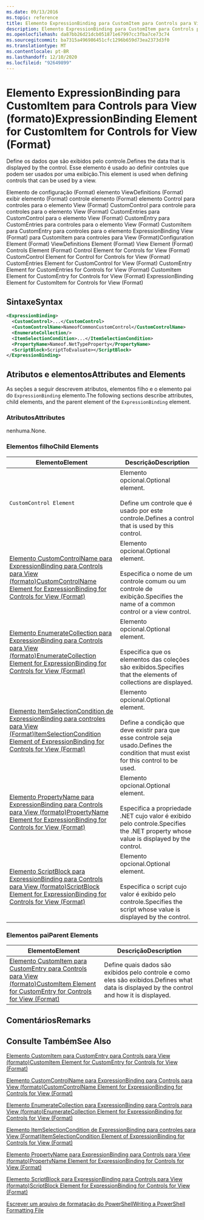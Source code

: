 ```yaml
---
ms.date: 09/13/2016
ms.topic: reference
title: Elemento ExpressionBinding para CustomItem para Controls para View (formato)
description: Elemento ExpressionBinding para CustomItem para Controls para View (formato)
ms.openlocfilehash: da87bb26d21dcb051871e67997cc3fba7ce73c74
ms.sourcegitcommit: ba7315a496986451cfc1296b659d73ea2373d3f0
ms.translationtype: MT
ms.contentlocale: pt-BR
ms.lasthandoff: 12/10/2020
ms.locfileid: "92649899"
---
```

# <a name="expressionbinding-element-for-customitem-for-controls-for-view-format"></a><span data-ttu-id="173eb-103">Elemento ExpressionBinding para CustomItem para Controls para View (formato)</span><span class="sxs-lookup"><span data-stu-id="173eb-103">ExpressionBinding Element for CustomItem for Controls for View (Format)</span></span>

<span data-ttu-id="173eb-104">Define os dados que são exibidos pelo controle.</span><span class="sxs-lookup"><span data-stu-id="173eb-104">Defines the data that is displayed by the control.</span></span> <span data-ttu-id="173eb-105">Esse elemento é usado ao definir controles que podem ser usados por uma exibição.</span><span class="sxs-lookup"><span data-stu-id="173eb-105">This element is used when defining controls that can be used by a view.</span></span>

<span data-ttu-id="173eb-106">Elemento de configuração (Format) elemento ViewDefinitions (Format) exibir elemento (Format) controle elemento (Format) elemento Control para controles para o elemento View (Format) CustomControl para controle para controles para o elemento View (Format) CustomEntries para CustomControl para o elemento View (Format) CustomEntry para CustomEntries para controles para o elemento View (Format) CustomItem para CustomEntry para controles para o elemento ExpressionBinding View (Format) para CustomItem para controles para View (Format)</span><span class="sxs-lookup"><span data-stu-id="173eb-106">Configuration Element (Format) ViewDefinitions Element (Format) View Element (Format) Controls Element (Format) Control Element for Controls for View (Format) CustomControl Element for Control for Controls for View (Format) CustomEntries Element for CustomControl for View (Format) CustomEntry Element for CustomEntries for Controls for View (Format) CustomItem Element for CustomEntry for Controls for View (Format) ExpressionBinding Element for CustomItem for Controls for View (Format)</span></span>

## <a name="syntax"></a><span data-ttu-id="173eb-107">Sintaxe</span><span class="sxs-lookup"><span data-stu-id="173eb-107">Syntax</span></span>

```xml
<ExpressionBinding>
  <CustomControl>...</CustomControl>
  <CustomControlName>NameofCommonCustomControl</CustomControlName>
  <EnumerateCollection/>
  <ItemSelectionCondition>...</ItemSelectionCondition>
  <PropertyName>Nameof.NetTypeProperty</PropertyName>
  <ScriptBlock>ScriptToEvaluate></ScriptBlock>
</ExpressionBinding>
```

## <a name="attributes-and-elements"></a><span data-ttu-id="173eb-108">Atributos e elementos</span><span class="sxs-lookup"><span data-stu-id="173eb-108">Attributes and Elements</span></span>

<span data-ttu-id="173eb-109">As seções a seguir descrevem atributos, elementos filho e o elemento pai do `ExpressionBinding` elemento.</span><span class="sxs-lookup"><span data-stu-id="173eb-109">The following sections describe attributes, child elements, and the parent element of the `ExpressionBinding` element.</span></span>

### <a name="attributes"></a><span data-ttu-id="173eb-110">Atributos</span><span class="sxs-lookup"><span data-stu-id="173eb-110">Attributes</span></span>

<span data-ttu-id="173eb-111">nenhuma.</span><span class="sxs-lookup"><span data-stu-id="173eb-111">None.</span></span>

### <a name="child-elements"></a><span data-ttu-id="173eb-112">Elementos filho</span><span class="sxs-lookup"><span data-stu-id="173eb-112">Child Elements</span></span>

|<span data-ttu-id="173eb-113">Elemento</span><span class="sxs-lookup"><span data-stu-id="173eb-113">Element</span></span>|<span data-ttu-id="173eb-114">Descrição</span><span class="sxs-lookup"><span data-stu-id="173eb-114">Description</span></span>|
|-------------|-----------------|
|`CustomControl Element`|<span data-ttu-id="173eb-115">Elemento opcional.</span><span class="sxs-lookup"><span data-stu-id="173eb-115">Optional element.</span></span><br /><br /> <span data-ttu-id="173eb-116">Define um controle que é usado por este controle.</span><span class="sxs-lookup"><span data-stu-id="173eb-116">Defines a control that is used by this control.</span></span>|
|[<span data-ttu-id="173eb-117">Elemento CustomControlName para ExpressionBinding para Controls para View (formato)</span><span class="sxs-lookup"><span data-stu-id="173eb-117">CustomControlName Element for ExpressionBinding for Controls for View (Format)</span></span>](./customcontrolname-element-for-expressionbinding-for-controls-for-view-format.md)|<span data-ttu-id="173eb-118">Elemento opcional.</span><span class="sxs-lookup"><span data-stu-id="173eb-118">Optional element.</span></span><br /><br /> <span data-ttu-id="173eb-119">Especifica o nome de um controle comum ou um controle de exibição.</span><span class="sxs-lookup"><span data-stu-id="173eb-119">Specifies the name of a common control or a view control.</span></span>|
|[<span data-ttu-id="173eb-120">Elemento EnumerateCollection para ExpressionBinding para Controls para View (formato)</span><span class="sxs-lookup"><span data-stu-id="173eb-120">EnumerateCollection Element for ExpressionBinding for Controls for View (Format)</span></span>](./enumeratecollection-element-for-expressionbinding-for-controls-for-view-format.md)|<span data-ttu-id="173eb-121">Elemento opcional.</span><span class="sxs-lookup"><span data-stu-id="173eb-121">Optional element.</span></span><br /><br /> <span data-ttu-id="173eb-122">Especifica que os elementos das coleções são exibidos.</span><span class="sxs-lookup"><span data-stu-id="173eb-122">Specifies that the elements of collections are displayed.</span></span>|
|[<span data-ttu-id="173eb-123">Elemento ItemSelectionCondition de ExpressionBinding para controles para View (Format)</span><span class="sxs-lookup"><span data-stu-id="173eb-123">ItemSelectionCondition Element of ExpressionBinding for Controls for View (Format)</span></span>](./itemselectioncondition-element-for-expressionbinding-for-controls-for-view-format.md)|<span data-ttu-id="173eb-124">Elemento opcional.</span><span class="sxs-lookup"><span data-stu-id="173eb-124">Optional element.</span></span><br /><br /> <span data-ttu-id="173eb-125">Define a condição que deve existir para que esse controle seja usado.</span><span class="sxs-lookup"><span data-stu-id="173eb-125">Defines the condition that must exist for this control to be used.</span></span>|
|[<span data-ttu-id="173eb-126">Elemento PropertyName para ExpressionBinding para Controls para View (formato)</span><span class="sxs-lookup"><span data-stu-id="173eb-126">PropertyName Element for ExpressionBinding for Controls for View (Format)</span></span>](./propertyname-element-for-expressionbinding-for-controls-for-view-format.md)|<span data-ttu-id="173eb-127">Elemento opcional.</span><span class="sxs-lookup"><span data-stu-id="173eb-127">Optional element.</span></span><br /><br /> <span data-ttu-id="173eb-128">Especifica a propriedade .NET cujo valor é exibido pelo controle.</span><span class="sxs-lookup"><span data-stu-id="173eb-128">Specifies the .NET property whose value is displayed by the control.</span></span>|
|[<span data-ttu-id="173eb-129">Elemento ScriptBlock para ExpressionBinding para Controls para View (formato)</span><span class="sxs-lookup"><span data-stu-id="173eb-129">ScriptBlock Element for ExpressionBinding for Controls for View (Format)</span></span>](./scriptblock-element-for-expressionbinding-for-controls-for-view-format.md)|<span data-ttu-id="173eb-130">Elemento opcional.</span><span class="sxs-lookup"><span data-stu-id="173eb-130">Optional element.</span></span><br /><br /> <span data-ttu-id="173eb-131">Especifica o script cujo valor é exibido pelo controle.</span><span class="sxs-lookup"><span data-stu-id="173eb-131">Specifies the script whose value is displayed by the control.</span></span>|

### <a name="parent-elements"></a><span data-ttu-id="173eb-132">Elementos pai</span><span class="sxs-lookup"><span data-stu-id="173eb-132">Parent Elements</span></span>

|<span data-ttu-id="173eb-133">Elemento</span><span class="sxs-lookup"><span data-stu-id="173eb-133">Element</span></span>|<span data-ttu-id="173eb-134">Descrição</span><span class="sxs-lookup"><span data-stu-id="173eb-134">Description</span></span>|
|-------------|-----------------|
|[<span data-ttu-id="173eb-135">Elemento CustomItem para CustomEntry para Controls para View (formato)</span><span class="sxs-lookup"><span data-stu-id="173eb-135">CustomItem Element for CustomEntry for Controls for View (Format)</span></span>](./customitem-element-for-customentry-for-controls-for-view-format.md)|<span data-ttu-id="173eb-136">Define quais dados são exibidos pelo controle e como eles são exibidos.</span><span class="sxs-lookup"><span data-stu-id="173eb-136">Defines what data is displayed by the control and how it is displayed.</span></span>|

## <a name="remarks"></a><span data-ttu-id="173eb-137">Comentários</span><span class="sxs-lookup"><span data-stu-id="173eb-137">Remarks</span></span>

## <a name="see-also"></a><span data-ttu-id="173eb-138">Consulte Também</span><span class="sxs-lookup"><span data-stu-id="173eb-138">See Also</span></span>

[<span data-ttu-id="173eb-139">Elemento CustomItem para CustomEntry para Controls para View (formato)</span><span class="sxs-lookup"><span data-stu-id="173eb-139">CustomItem Element for CustomEntry for Controls for View (Format)</span></span>](./customitem-element-for-customentry-for-controls-for-view-format.md)

[<span data-ttu-id="173eb-140">Elemento CustomControlName para ExpressionBinding para Controls para View (formato)</span><span class="sxs-lookup"><span data-stu-id="173eb-140">CustomControlName Element for ExpressionBinding for Controls for View (Format)</span></span>](./customcontrolname-element-for-expressionbinding-for-controls-for-view-format.md)

[<span data-ttu-id="173eb-141">Elemento EnumerateCollection para ExpressionBinding para Controls para View (formato)</span><span class="sxs-lookup"><span data-stu-id="173eb-141">EnumerateCollection Element for ExpressionBinding for Controls for View (Format)</span></span>](./enumeratecollection-element-for-expressionbinding-for-controls-for-view-format.md)

[<span data-ttu-id="173eb-142">Elemento ItemSelectionCondition de ExpressionBinding para controles para View (Format)</span><span class="sxs-lookup"><span data-stu-id="173eb-142">ItemSelectionCondition Element of ExpressionBinding for Controls for View (Format)</span></span>](./itemselectioncondition-element-for-expressionbinding-for-controls-for-view-format.md)

[<span data-ttu-id="173eb-143">Elemento PropertyName para ExpressionBinding para Controls para View (formato)</span><span class="sxs-lookup"><span data-stu-id="173eb-143">PropertyName Element for ExpressionBinding for Controls for View (Format)</span></span>](./propertyname-element-for-expressionbinding-for-controls-for-view-format.md)

[<span data-ttu-id="173eb-144">Elemento ScriptBlock para ExpressionBinding para Controls para View (formato)</span><span class="sxs-lookup"><span data-stu-id="173eb-144">ScriptBlock Element for ExpressionBinding for Controls for View (Format)</span></span>](./scriptblock-element-for-expressionbinding-for-controls-for-view-format.md)

[<span data-ttu-id="173eb-145">Escrever um arquivo de formatação do PowerShell</span><span class="sxs-lookup"><span data-stu-id="173eb-145">Writing a PowerShell Formatting File</span></span>](./writing-a-powershell-formatting-file.md)
